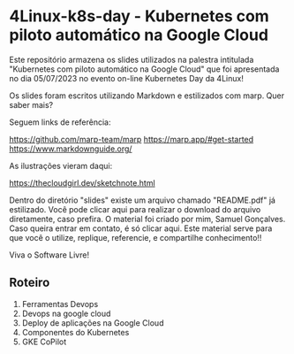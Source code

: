 # 4Linux-k8s-day - Kubernetes com piloto automático na Google Cloud

Este repositório armazena os slides utilizados na palestra intitulada "Kubernetes com piloto automático na Google Cloud" que foi apresentada no dia 05/07/2023 no evento on-line Kubernetes Day da 4Linux!

Os slides foram escritos utilizando Markdown e estilizados com marp. Quer saber mais?

Seguem links de referência:

https://github.com/marp-team/marp
https://marp.app/#get-started
https://www.markdownguide.org/

As ilustrações vieram daqui:

https://thecloudgirl.dev/sketchnote.html

Dentro do diretório "slides" existe um arquivo chamado "README.pdf" já estilizado.
Você pode clicar aqui para realizar o download do arquivo diretamente, caso prefira.
O material foi criado por mim, Samuel Gonçalves. Caso queira entrar em contato, é só clicar aqui.
Este material serve para que você o utilize, replique, referencie, e compartilhe conhecimento!!

Viva o Software Livre!

## Roteiro

1. Ferramentas Devops
1. Devops na google cloud
1. Deploy de aplicações na Google Cloud
1. Componentes do Kubernetes
1. GKE CoPilot